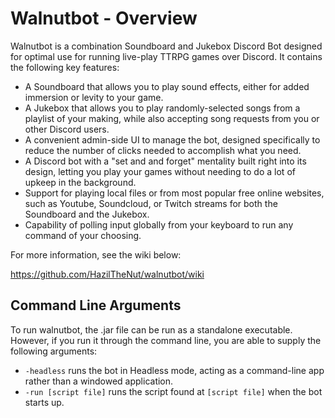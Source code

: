# Walnutbot - Overview

  Walnutbot is a combination Soundboard and Jukebox Discord Bot designed for optimal use for running live-play TTRPG games over Discord. It contains the following key features:
* A Soundboard that allows you to play sound effects, either for added immersion or levity to your game.
* A Jukebox that allows you to play randomly-selected songs from a playlist of your making, while also accepting song requests from you or other Discord users.
* A convenient admin-side UI to manage the bot, designed specifically to reduce the number of clicks needed to accomplish what you need.
* A Discord bot with a "set and and forget" mentality built right into its design, letting you play your games without needing to do a lot of upkeep in the background.
* Support for playing local files or from most popular free online websites, such as Youtube, Soundcloud, or Twitch streams for both the Soundboard and the Jukebox.
* Capability of polling input globally from your keyboard to run any command of your choosing.

For more information, see the wiki below:

https://github.com/HazilTheNut/walnutbot/wiki

## Command Line Arguments

To run walnutbot, the .jar file can be run as a standalone executable. However, if you run it through the command line, you are able to supply the following arguments:
* `-headless` runs the bot in Headless mode, acting as a command-line app rather than a windowed application.
* `-run [script file]` runs the script found at `[script file]` when the bot starts up.
